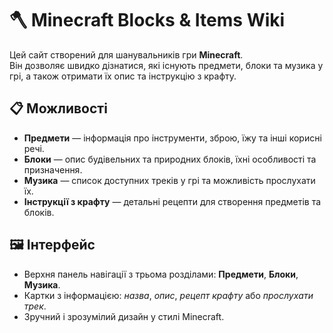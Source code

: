 # 🪓 Minecraft Blocks & Items Wiki

Цей сайт створений для шанувальників гри **Minecraft**.  
Він дозволяє швидко дізнатися, які існують предмети, блоки та музика у грі, а також отримати їх опис та інструкцію з крафту.

## 📋 Можливості
- **Предмети** — інформація про інструменти, зброю, їжу та інші корисні речі.
- **Блоки** — опис будівельних та природних блоків, їхні особливості та призначення.
- **Музика** — список доступних треків у грі та можливість прослухати їх.
- **Інструкції з крафту** — детальні рецепти для створення предметів та блоків.

## 🖼️ Інтерфейс
- Верхня панель навігації з трьома розділами: **Предмети**, **Блоки**, **Музика**.
- Картки з інформацією: *назва*, *опис*, *рецепт крафту* або *прослухати трек*.
- Зручний і зрозумілий дизайн у стилі Minecraft.


